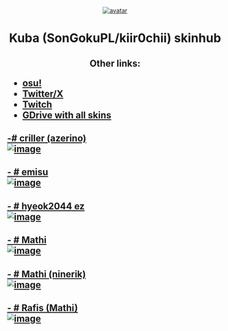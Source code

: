 <p align="center"><a href="https://osu.ppy.sh/users/9322480"><img src="https://a.ppy.sh/9322480" alt="avatar"></a></p>
<h1 align="center">Kuba (SonGokuPL/kiir0chii) skinhub</h1>
<h2> <p align="center">Other links:</p>
<ul>
  <li><a href="https://osu.ppy.sh/users/9322480">osu!</a></li>
  <li><a href="https://x.com/SonGokuPL_">Twitter/X</a></li>
  <li><a href="https://www.twitch.tv/songokupl_">Twitch</a></li>
  <li><a href="https://bit.ly/GokuSkins">GDrive with all skins</a></li>
</ul>
</h2>


<h2><a href="https://drive.google.com/file/d/1ABVKA5drEVFnuzu7R98mvjDll4CXjieO/view?usp=drive_link">-# criller (azerino)</a> </br>
<a href="https://drive.google.com/file/d/1ABVKA5drEVFnuzu7R98mvjDll4CXjieO/view?usp=drive_link""><img src="https://cdn.discordapp.com/attachments/876184034538037298/1337098889886433363/screenshot2958.jpg?ex=67a635e1&is=67a4e461&hm=9f72bcf953a4db918250dab70055a4ed08e1f0cb07d22bd2965e6bd9b1443dd8&" alt="image"></a></h2>

<h2><a href="https://drive.google.com/file/d/1czB_4y2T-mme-8dIKDNhed5y69QYUBWj/view?usp=drive_link">- # emisu</a> </br>
<a href="https://drive.google.com/file/d/1czB_4y2T-mme-8dIKDNhed5y69QYUBWj/view?usp=drive_link"><img src="https://cdn.discordapp.com/attachments/876184034538037298/1337099848746274816/screenshot2960.jpg?ex=67a636c6&is=67a4e546&hm=d470b3afbe0da2d18fbbbe4613c3a4f26f2c8bad48471c4be45226444ac056aa&" alt="image"></a></h2>

<h2><a href="https://drive.google.com/file/d/1jobklNmYcnqGWPy7RZ6TnoToyd0qf1p2/view?usp=drive_link">- # hyeok2044 ez</a> </br>
<a href="https://drive.google.com/file/d/1jobklNmYcnqGWPy7RZ6TnoToyd0qf1p2/view?usp=drive_link"><img src="https://cdn.discordapp.com/attachments/876184034538037298/1337101882019287170/screenshot2964.jpg?ex=67a638aa&is=67a4e72a&hm=bbc821f99c4c868e11bc071bc369a9c2c4a8d8f046e65836b583f3618768e9f8&" alt="image"></a></h2>

<h2><a href="https://drive.google.com/file/d/1ETkD5u_srKgQtfNF6c2qBMH5vTtqIcvv/view?usp=drive_link">- # Mathi</a> </br>
<a href="https://drive.google.com/file/d/1ETkD5u_srKgQtfNF6c2qBMH5vTtqIcvv/view?usp=drive_link"><img src="https://cdn.discordapp.com/attachments/876184034538037298/1337101896497889363/screenshot2961.jpg?ex=67a638ae&is=67a4e72e&hm=58b785cdaa1979516017a5b837452c28b1cb69c1f6d58f4b620ba53b0a8d44da&" alt="image"></a></h2>

<h2><a href="https://drive.google.com/file/d/1KzxLg36I2IlVIm2F5KFnvxubLERovjrn/view?usp=drive_link">- # Mathi (ninerik)</a> </br>
<a href="https://drive.google.com/file/d/1KzxLg36I2IlVIm2F5KFnvxubLERovjrn/view?usp=drive_link"><img src="https://cdn.discordapp.com/attachments/876184034538037298/1337101904949542932/screenshot2962.jpg?ex=67a638b0&is=67a4e730&hm=584a2798a34b7b9b84312782e7cdb16985ec9d057e62a70cea2ec7b492d15f70&" alt="image"></a></h2>

<h2><a href="https://drive.google.com/file/d/1wukuJ9UOrDf5WJ09ioXSisxZPX9noa3X/view?usp=drive_link">- # Rafis (Mathi)</a> </br>
<a href="https://drive.google.com/file/d/1wukuJ9UOrDf5WJ09ioXSisxZPX9noa3X/view?usp=drive_link"><img src="https://cdn.discordapp.com/attachments/876184034538037298/1337101913421905941/screenshot2963.jpg?ex=67a638b2&is=67a4e732&hm=5419f58d91ce6b662daa0956ff25822cc1c0582cb9ea6f8080867a600bf7000c&" alt="image"></a></h2>
